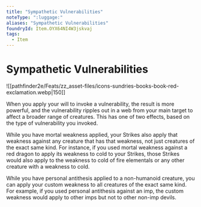 ```yaml
---
title: "Sympathetic Vulnerabilities"
noteType: ":luggage:"
aliases: "Sympathetic Vulnerabilities"
foundryId: Item.OYX64NI4W3jskvaj
tags:
  - Item
---
```


# Sympathetic Vulnerabilities
![[pathfinder2e/Feats/zz_asset-files/icons-sundries-books-book-red-exclamation.webp|150]]

When you apply your will to invoke a vulnerability, the result is more powerful, and the vulnerability ripples out in a web from your main target to affect a broader range of creatures. This has one of two effects, based on the type of vulnerability you invoked.

While you have mortal weakness applied, your Strikes also apply that weakness against any creature that has that weakness, not just creatures of the exact same kind. For instance, if you used mortal weakness against a red dragon to apply its weakness to cold to your Strikes, those Strikes would also apply to the weakness to cold of fire elementals or any other creature with a weakness to cold.

While you have personal antithesis applied to a non-humanoid creature, you can apply your custom weakness to all creatures of the exact same kind. For example, if you used personal antithesis against an imp, the custom weakness would apply to other imps but not to other non-imp devils.
